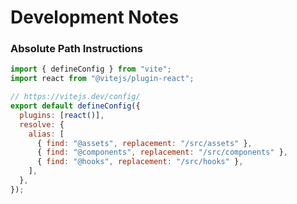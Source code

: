 # Development Notes

### Absolute Path Instructions

```javascript
import { defineConfig } from "vite";
import react from "@vitejs/plugin-react";

// https://vitejs.dev/config/
export default defineConfig({
  plugins: [react()],
  resolve: {
    alias: [
      { find: "@assets", replacement: "/src/assets" },
      { find: "@components", replacement: "/src/components" },
      { find: "@hooks", replacement: "/src/hooks" },
    ],
  },
});
```
